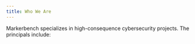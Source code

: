 ```yaml
---
title: Who We Are
---
```

Markerbench specializes in high-consequence cybersecurity projects. The principals include: